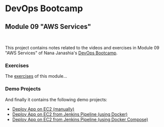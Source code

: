 # DevOps Bootcamp
## Module 09 "AWS Services"
<br />

This project contains notes related to the videos and exercises in Module 09 "AWS Services" of Nana Janashia's [DevOps Bootcamp](https://www.techworld-with-nana.com/devops-bootcamp).

### Exercises
The [exercises](./Exercises.md) of this module...

### Demo Projects
And finally it contains the following demo projects:
- [Deploy App on EC2 (manually)](./demo-projects/1-deploy-app-on-ec2-manually/)
- [Deploy App on EC2 from Jenkins Pipeline (using Docker)](./demo-projects/2-deploy-app-from-jenkins-docker/)
- [Deploy App on EC2 from Jenkins Pipeline (using Docker Compose)](./demo-projects/3-deploy-app-from-jenkins-docker-compose/)
